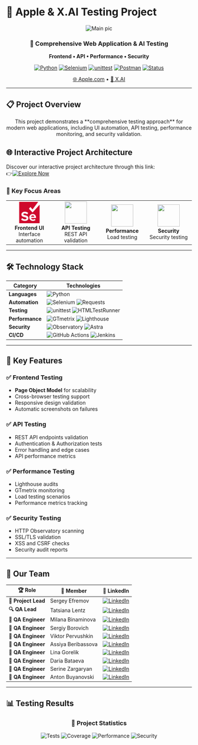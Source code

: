 # 🍎 Apple & X.AI Testing Project
<div align="center">

![Main pic](https://github.com/SerineGit/vizitka/blob/main/freepik__dynamic-tracking-shot-an-android-with-artificial-i__80151-ezgif.com-video-to-gif-converter.gif)

### 🚀 Comprehensive Web Application & AI Testing
**Frontend • API • Performance • Security**

[![Python](https://img.shields.io/badge/Python-3.8+-blue.svg)](https://python.org)
[![Selenium](https://img.shields.io/badge/Selenium-WebDriver-green.svg)](https://selenium.dev)
[![unittest](https://img.shields.io/badge/Testing-unittest-red.svg)](https://docs.python.org/3/library/unittest.html)
[![Postman](https://img.shields.io/badge/Postman-API%20Testing-orange.svg)](https://www.postman.com/)
[![Status](https://img.shields.io/badge/Status-Active-success.svg)]()


[🌐 Apple.com](https://www.apple.com/) • [🤖 X.AI](https://x.ai/)

</div>

---

## 📋 Project Overview

<div align="center">
This project demonstrates a **comprehensive testing approach** for modern web applications, including UI automation, API testing, performance monitoring, and security validation.
</div>


## 🌐 Interactive Project Architecture

Discover our interactive project architecture through this link:  
👉[![Explore Now](https://img.shields.io/badge/Explore-Interactive%20Menu-blue?style=for-the-badge&logo=github)](https://serinegit.github.io/Demo-Menu/)

### 🎯 Key Focus Areas

<div align="center">
<table>
  <tr>
    <td align="center" width="25%">
      <img src="https://raw.githubusercontent.com/devicons/devicon/master/icons/selenium/selenium-original.svg" width="60" height="60"/>
      <br><strong>Frontend UI</strong>
      <br>Interface automation
    </td>
    <td align="center" width="25%">
      <img src="https://cdn-icons-png.flaticon.com/512/2165/2165004.png" width="60" height="60"/>
      <br><strong>API Testing</strong>
      <br>REST API validation
    </td>
    <td align="center" width="25%">
      <img src="https://cdn-icons-png.flaticon.com/512/1055/1055646.png" width="60" height="60"/>
      <br><strong>Performance</strong>
      <br>Load testing
    </td>
    <td align="center" width="25%">
      <img src="https://cdn-icons-png.flaticon.com/512/2092/2092063.png" width="60" height="60"/>
      <br><strong>Security</strong>
      <br>Security testing
    </td>
  </tr>
</table>

---
</div>

## 🛠 Technology Stack

<div align="center">

| Category | Technologies |
|-----------|------------|
| **Languages** | ![Python](https://img.shields.io/badge/Python-3776AB?style=flat&logo=python&logoColor=white) |
| **Automation** | ![Selenium](https://img.shields.io/badge/Selenium-43B02A?style=flat&logo=selenium&logoColor=white) ![Requests](https://img.shields.io/badge/Requests-2CA5E0?style=flat&logo=python&logoColor=white) |
| **Testing** | ![unittest](https://img.shields.io/badge/unittest-FF6B6B?style=flat&logo=python&logoColor=white) ![HTMLTestRunner](https://img.shields.io/badge/HTMLTestRunner-4ECDC4?style=flat) |
| **Performance** | ![GTmetrix](https://img.shields.io/badge/GTmetrix-FF6900?style=flat) ![Lighthouse](https://img.shields.io/badge/Lighthouse-F44B21?style=flat&logo=lighthouse&logoColor=white) |
| **Security** | ![Observatory](https://img.shields.io/badge/HTTP_Observatory-FF0000?style=flat) ![Astra](https://img.shields.io/badge/Astra-6C5CE7?style=flat) |
| **CI/CD** | ![GitHub Actions](https://img.shields.io/badge/GitHub_Actions-2088FF?style=flat&logo=github-actions&logoColor=white) ![Jenkins](https://img.shields.io/badge/Jenkins-D24939?style=flat&logo=jenkins&logoColor=white) |

</div>

---

## 🎯 Key Features

### ✅ Frontend Testing
- **Page Object Model** for scalability
- Cross-browser testing support
- Responsive design validation
- Automatic screenshots on failures

### ✅ API Testing  
- REST API endpoints validation
- Authentication & Authorization tests
- Error handling and edge cases
- API performance metrics

### ✅ Performance Testing
- Lighthouse audits
- GTmetrix monitoring
- Load testing scenarios
- Performance metrics tracking

### ✅ Security Testing
- HTTP Observatory scanning
- SSL/TLS validation
- XSS and CSRF checks
- Security audit reports

---

## 👥 Our Team

<div align="center">

| 🏆 **Role** | 👤 **Member** | 🔗 **LinkedIn** |
|-------------|-----------------|-----------------|
| **🎯 Project Lead** | Sergey Efremov | [![LinkedIn](https://img.shields.io/badge/LinkedIn-0077B5?style=flat&logo=linkedin&logoColor=white)](https://www.linkedin.com/in/sefremoff) |
| **🔍 QA Lead** | Tatsiana Lentz | [![LinkedIn](https://img.shields.io/badge/LinkedIn-0077B5?style=flat&logo=linkedin&logoColor=white)](https://www.linkedin.com/in/tatsianalentz) |
| **🧪 QA Engineer** | Milana Binaminova | [![LinkedIn](https://img.shields.io/badge/LinkedIn-0077B5?style=flat&logo=linkedin&logoColor=white)](https://www.linkedin.com/in/milana-binaminova) |
| **🧪 QA Engineer** | Sergiy Borovich | [![LinkedIn](https://img.shields.io/badge/LinkedIn-0077B5?style=flat&logo=linkedin&logoColor=white)](https://www.linkedin.com/in/sergiy-borovich) |
| **🧪 QA Engineer** | Viktor Pervushkin | [![LinkedIn](https://img.shields.io/badge/LinkedIn-0077B5?style=flat&logo=linkedin&logoColor=white)](https://www.linkedin.com/in/viktp) |
| **🧪 QA Engineer** | Assiya Beribassova | [![LinkedIn](https://img.shields.io/badge/LinkedIn-0077B5?style=flat&logo=linkedin&logoColor=white)](https://www.linkedin.com/in/assiya-beribassova) |
| **🧪 QA Engineer** | Lina Gorelik | [![LinkedIn](https://img.shields.io/badge/LinkedIn-0077B5?style=flat&logo=linkedin&logoColor=white)](https://www.linkedin.com/in/lina-gorelik) |
| **🧪 QA Engineer** | Daria Bataeva | [![LinkedIn](https://img.shields.io/badge/LinkedIn-0077B5?style=flat&logo=linkedin&logoColor=white)](https://www.linkedin.com/in/daria-bataeva) |
| **🧪 QA Engineer** | Serine Zargaryan | [![LinkedIn](https://img.shields.io/badge/LinkedIn-0077B5?style=flat&logo=linkedin&logoColor=white)](https://www.linkedin.com/in/serinezargaryan) |
| **🧪 QA Engineer** | Anton Buyanovski | [![LinkedIn](https://img.shields.io/badge/LinkedIn-0077B5?style=flat&logo=linkedin&logoColor=white)](https://www.linkedin.com/in/antonb-qa) |

</div>

---


## 📊 Testing Results

<div align="center">

### 🎯 Project Statistics

![Tests](https://img.shields.io/badge/Tests_Passed-98%25-brightgreen)
![Coverage](https://img.shields.io/badge/Coverage-85%25-green)
![Performance](https://img.shields.io/badge/Performance_Score-92%2F100-brightgreen)
![Security](https://img.shields.io/badge/Security_Grade-A+-success)

</div>

